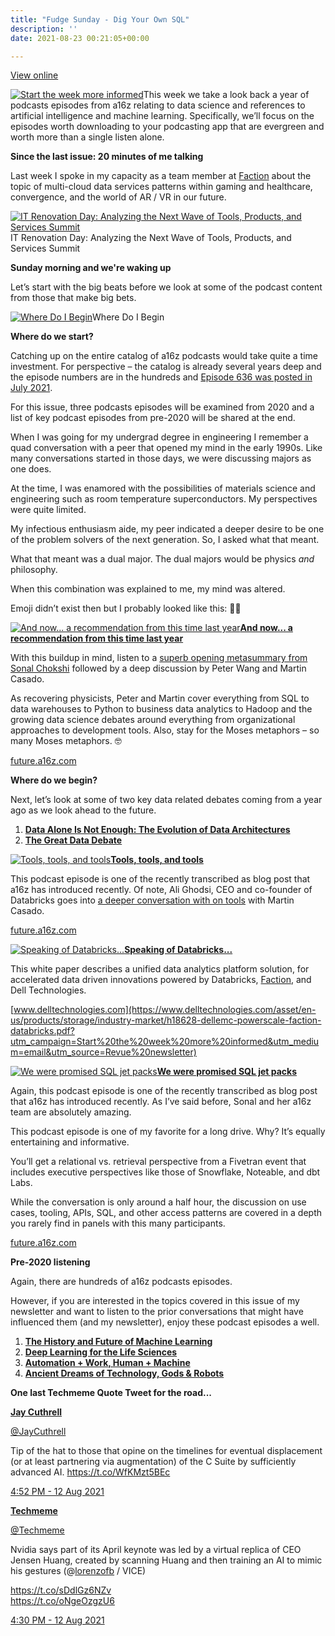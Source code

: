 ```yaml
---
title: "Fudge Sunday - Dig Your Own SQL"
description: ''
date: 2021-08-23 00:21:05+00:00

---
```


[View online](https://sunday.fudge.org/issues/fudge-sunday-dig-your-own-sql-724435?utm_campaign=Issue&utm_content=view_in_browser&utm_medium=email&utm_source=Start+the+week+more+informed)

[![Start the week more informed](https://bucketeer-e05bbc84-baa3-437e-9518-adb32be77984.s3.amazonaws.com/public/images/9fce3816-6748-4a8f-b3b2-4dc3f951de65_1200x115.png "Start the week more informed")](https://substackcdn.com/image/fetch/f_auto,q_auto:good,fl_progressive:steep/https%3A%2F%2Fbucketeer-e05bbc84-baa3-437e-9518-adb32be77984.s3.amazonaws.com%2Fpublic%2Fimages%2F9fce3816-6748-4a8f-b3b2-4dc3f951de65_1200x115.png)This week we take a look back a year of podcasts episodes from a16z relating to data science and references to artificial intelligence and machine learning. Specifically, we’ll focus on the episodes worth downloading to your podcasting app that are evergreen and worth more than a single listen alone.

 **Since the last issue: 20 minutes of me talking**

Last week I spoke in my capacity as a team member at [Faction](https://factioninc.com?utm_campaign=Start%20the%20week%20more%20informed&utm_medium=email&utm_source=Revue%20newsletter) about the topic of multi-cloud data services patterns within gaming and healthcare, convergence, and the world of AR / VR in our future.

[![IT Renovation Day: Analyzing the Next Wave of Tools, Products, and Services Summit](https://bucketeer-e05bbc84-baa3-437e-9518-adb32be77984.s3.amazonaws.com/public/images/1e09b7e8-465b-4392-b992-362e5077bd78_600x450.jpeg "IT Renovation Day: Analyzing the Next Wave of Tools, Products, and Services Summit")](https://substackcdn.com/image/fetch/f_auto,q_auto:good,fl_progressive:steep/https%3A%2F%2Fbucketeer-e05bbc84-baa3-437e-9518-adb32be77984.s3.amazonaws.com%2Fpublic%2Fimages%2F1e09b7e8-465b-4392-b992-362e5077bd78_600x450.jpeg)IT Renovation Day: Analyzing the Next Wave of Tools, Products, and Services Summit

 **Sunday morning and we're waking up**

Let’s start with the big beats before we look at some of the podcast content from those that make big bets.

[![Where Do I Begin](https://bucketeer-e05bbc84-baa3-437e-9518-adb32be77984.s3.amazonaws.com/public/images/0cfc6452-ccf1-49e1-b32c-c800c197c36a_600x338.jpeg "Where Do I Begin")](https://substackcdn.com/image/fetch/f_auto,q_auto:good,fl_progressive:steep/https%3A%2F%2Fbucketeer-e05bbc84-baa3-437e-9518-adb32be77984.s3.amazonaws.com%2Fpublic%2Fimages%2F0cfc6452-ccf1-49e1-b32c-c800c197c36a_600x338.jpeg)Where Do I Begin

 **Where do we start?**

Catching up on the entire catalog of a16z podcasts would take quite a time investment. For perspective – the catalog is already several years deep and the episode numbers are in the hundreds and [Episode 636 was posted in July 2021](https://a16z.simplecast.com/episodes/systems-leadership-brains-brawn-startups-incumbents-robert-siegel-book-OEYHPMNp?utm_campaign=Start%20the%20week%20more%20informed&utm_medium=email&utm_source=Revue%20newsletter).

For this issue, three podcasts episodes will be examined from 2020 and a list of key podcast episodes from pre-2020 will be shared at the end.

When I was going for my undergrad degree in engineering I remember a quad conversation with a peer that opened my mind in the early 1990s. Like many conversations started in those days, we were discussing majors as one does.

At the time, I was enamored with the possibilities of materials science and engineering such as room temperature superconductors. My perspectives were quite limited.

My infectious enthusiasm aide, my peer indicated a deeper desire to be one of the problem solvers of the next generation. So, I asked what that meant.

What that meant was a dual major. The dual majors would be physics *and* philosophy.

When this combination was explained to me, my mind was altered.

Emoji didn’t exist then but I probably looked like this: 🤔🤯

[![And now... a recommendation from this time last year](https://bucketeer-e05bbc84-baa3-437e-9518-adb32be77984.s3.amazonaws.com/public/images/eb1d95d6-8ea6-4a34-8dd6-c844c044daa0_600x174.png "And now... a recommendation from this time last year")](https://substackcdn.com/image/fetch/f_auto,q_auto:good,fl_progressive:steep/https%3A%2F%2Fbucketeer-e05bbc84-baa3-437e-9518-adb32be77984.s3.amazonaws.com%2Fpublic%2Fimages%2Feb1d95d6-8ea6-4a34-8dd6-c844c044daa0_600x174.png)**[And now... a recommendation from this time last year](https://future.a16z.com/podcasts/ai-ml-economics-complexity-data-science-company-building/?utm_campaign=Start%20the%20week%20more%20informed&utm_medium=email&utm_source=Revue%20newsletter)**

With this buildup in mind, listen to a [superb opening metasummary from Sonal Chokshi](https://future.a16z.com/podcasts/ai-ml-economics-complexity-data-science-company-building/?utm_campaign=Start%20the%20week%20more%20informed&utm_medium=email&utm_source=Revue%20newsletter) followed by a deep discussion by Peter Wang and Martin Casado.

As recovering physicists, Peter and Martin cover everything from SQL to data warehouses to Python to business data analytics to Hadoop and the growing data science debates around everything from organizational approaches to development tools. Also, stay for the Moses metaphors – so many Moses metaphors. 🤓

[future.a16z.com](https://future.a16z.com/podcasts/ai-ml-economics-complexity-data-science-company-building/?utm_campaign=Start%20the%20week%20more%20informed&utm_medium=email&utm_source=Revue%20newsletter)

 **Where do we begin?**

Next, let’s look at some of two key data related debates coming from a year ago as we look ahead to the future.

1. **[Data Alone Is Not Enough: The Evolution of Data Architectures](https://a16z.simplecast.com/episodes/data-alone-is-not-enough-the-evolution-of-data-architectures-3iFKX93_?utm_campaign=Start%20the%20week%20more%20informed&utm_medium=email&utm_source=Revue%20newsletter)**
2. **[The Great Data Debate](https://a16z.simplecast.com/episodes/the-great-data-debate-LD4V0Ha_?utm_campaign=Start%20the%20week%20more%20informed&utm_medium=email&utm_source=Revue%20newsletter)**

[![Tools, tools, and tools](https://bucketeer-e05bbc84-baa3-437e-9518-adb32be77984.s3.amazonaws.com/public/images/01d9689a-b19d-4f08-9349-9143e75db5d9_600x171.png "Tools, tools, and tools")](https://substackcdn.com/image/fetch/f_auto,q_auto:good,fl_progressive:steep/https%3A%2F%2Fbucketeer-e05bbc84-baa3-437e-9518-adb32be77984.s3.amazonaws.com%2Fpublic%2Fimages%2F01d9689a-b19d-4f08-9349-9143e75db5d9_600x171.png)**[Tools, tools, and tools](https://future.a16z.com/podcasts/evolution-of-data-architectures/?utm_campaign=Start%20the%20week%20more%20informed&utm_medium=email&utm_source=Revue%20newsletter)**

This podcast episode is one of the recently transcribed as blog post that a16z has introduced recently. Of note, Ali Ghodsi, CEO and co-founder of Databricks goes into [a deeper conversation with on tools](https://future.a16z.com/podcasts/evolution-of-data-architectures/?utm_campaign=Start%20the%20week%20more%20informed&utm_medium=email&utm_source=Revue%20newsletter) with Martin Casado.

[future.a16z.com](https://future.a16z.com/podcasts/evolution-of-data-architectures/?utm_campaign=Start%20the%20week%20more%20informed&utm_medium=email&utm_source=Revue%20newsletter)

[![Speaking of Databricks...](https://bucketeer-e05bbc84-baa3-437e-9518-adb32be77984.s3.amazonaws.com/public/images/21d8e351-092d-488d-b31f-aa5a5f81746f_600x176.png "Speaking of Databricks...")](https://substackcdn.com/image/fetch/f_auto,q_auto:good,fl_progressive:steep/https%3A%2F%2Fbucketeer-e05bbc84-baa3-437e-9518-adb32be77984.s3.amazonaws.com%2Fpublic%2Fimages%2F21d8e351-092d-488d-b31f-aa5a5f81746f_600x176.png)**[Speaking of Databricks...](https://www.delltechnologies.com/asset/en-us/products/storage/industry-market/h18628-dellemc-powerscale-faction-databricks.pdf?utm_campaign=Start%20the%20week%20more%20informed&utm_medium=email&utm_source=Revue%20newsletter)**

This white paper describes a unified data analytics platform solution, for accelerated data driven innovations powered by Databricks, [Faction](https://factioninc.com?utm_campaign=Start%20the%20week%20more%20informed&utm_medium=email&utm_source=Revue%20newsletter), and Dell Technologies.

[www.delltechnologies.com](https://www.delltechnologies.com/asset/en-us/products/storage/industry-market/h18628-dellemc-powerscale-faction-databricks.pdf?utm_campaign=Start%20the%20week%20more%20informed&utm_medium=email&utm_source=Revue%20newsletter)

[![We were promised SQL jet packs ](https://bucketeer-e05bbc84-baa3-437e-9518-adb32be77984.s3.amazonaws.com/public/images/b87cc6e2-ec3d-4542-9cac-fa46b0fdb398_600x170.png "We were promised SQL jet packs ")](https://substackcdn.com/image/fetch/f_auto,q_auto:good,fl_progressive:steep/https%3A%2F%2Fbucketeer-e05bbc84-baa3-437e-9518-adb32be77984.s3.amazonaws.com%2Fpublic%2Fimages%2Fb87cc6e2-ec3d-4542-9cac-fa46b0fdb398_600x170.png)**[We were promised SQL jet packs](https://future.a16z.com/podcasts/great-data-debate/?utm_campaign=Start%20the%20week%20more%20informed&utm_medium=email&utm_source=Revue%20newsletter)**

Again, this podcast episode is one of the recently transcribed as blog post that a16z has introduced recently. As I’ve said before, Sonal and her a16z team are absolutely amazing.

This podcast episode is one of my favorite for a long drive. Why? It’s equally entertaining and informative.

You’ll get a relational vs. retrieval perspective from a Fivetran event that includes executive perspectives like those of Snowflake, Noteable, and dbt Labs.

While the conversation is only around a half hour, the discussion on use cases, tooling, APIs, SQL, and other access patterns are covered in a depth you rarely find in panels with this many participants.

[future.a16z.com](https://future.a16z.com/podcasts/great-data-debate/?utm_campaign=Start%20the%20week%20more%20informed&utm_medium=email&utm_source=Revue%20newsletter)

 **Pre-2020 listening**

Again, there are hundreds of a16z podcasts episodes.

However, if you are interested in the topics covered in this issue of my newsletter and want to listen to the prior conversations that might have influenced them (and my newsletter), enjoy these podcast episodes a well.

1. **[The History and Future of Machine Learning](https://a16z.simplecast.com/episodes/a16z-podcast-the-history-and-future-of-machine-learning-f5j0uzm_?utm_campaign=Start%20the%20week%20more%20informed&utm_medium=email&utm_source=Revue%20newsletter)**
2. **[Deep Learning for the Life Sciences](https://a16z.simplecast.com/episodes/a16z-podcast-deep-learning-for-the-life-sciences-cO0SL2ET?utm_campaign=Start%20the%20week%20more%20informed&utm_medium=email&utm_source=Revue%20newsletter)**
3. **[Automation + Work, Human + Machine](https://a16z.simplecast.com/episodes/a16z-podcast-automation-work-human-machine-pqLtTlWb?utm_campaign=Start%20the%20week%20more%20informed&utm_medium=email&utm_source=Revue%20newsletter)**
4. **[Ancient Dreams of Technology, Gods & Robots](https://a16z.simplecast.com/episodes/a16z-podcast-ancient-dreams-of-technology-gods-robots-fUQoonUn?utm_campaign=Start%20the%20week%20more%20informed&utm_medium=email&utm_source=Revue%20newsletter)**

 **One last Techmeme Quote Tweet for the road...**

**[Jay Cuthrell](https://twitter.com/JayCuthrell/status/1425923292414816260)**

[@JayCuthrell](https://twitter.com/JayCuthrell/status/1425923292414816260)

Tip of the hat to those that opine on the timelines for eventual displacement (or at least partnering via augmentation) of the C Suite by sufficiently advanced AI. <https://t.co/WfKMzt5BEc>

 [4:52 PM - 12 Aug 2021](https://twitter.com/JayCuthrell/status/1425923292414816260)

**[Techmeme](https://twitter.com/Techmeme/status/1425917707053006849)**

[@Techmeme](https://twitter.com/Techmeme/status/1425917707053006849)

Nvidia says part of its April keynote was led by a virtual replica of CEO Jensen Huang, created by scanning Huang and then training an AI to mimic his gestures (@[lorenzofb](https://twitter.com/lorenzofb) / VICE)  
  
<https://t.co/sDdlGz6NZv>  
<https://t.co/oNgeOzgzU6>

 [4:30 PM - 12 Aug 2021](https://twitter.com/Techmeme/status/1425917707053006849)









